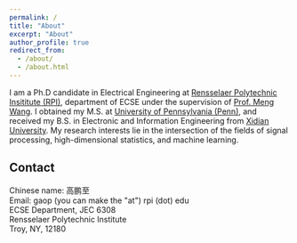 ```yaml
---
permalink: /
title: "About"
excerpt: "About"
author_profile: true
redirect_from: 
  - /about/
  - /about.html
---
```


I am a Ph.D candidate in Electrical Engineering at [Rensselaer Polytechnic Insititute (RPI)](http://rpi.edu/), department of ECSE under  the supervision of [Prof. Meng Wang](https://ecse.rpi.edu/~wang/). I obtained my M.S. at [University of Pennsylvania (Penn)](http://www.upenn.edu/), and received my B.S. in Electronic and Information Engineering from [Xidian University](http://www.xidian.edu.cn/). My research interests lie in the intersection of the fields of signal processing, high-dimensional statistics, and machine learning.

**Contact**
------
Chinese name: 高鹏至  
Email: gaop (you can make the "at") rpi (dot) edu  
ECSE Department, JEC 6308  
Rensselaer Polytechnic Institute  
Troy, NY, 12180


